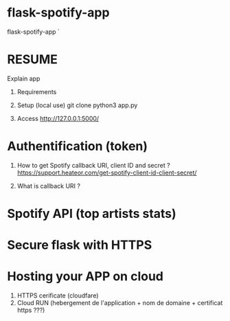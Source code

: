 # flask-spotify-app
flask-spotify-app
`
# RESUME

Explain app

1) Requirements

2) Setup (local use)
git clone
python3 app.py

3) Access
http://127.0.0.1:5000/

# Authentification (token)

1) How to get Spotify callback URI, client ID and secret ?
https://support.heateor.com/get-spotify-client-id-client-secret/

2) What is callback URI ?


# Spotify API (top artists stats)


# Secure flask with HTTPS


# Hosting your APP on cloud

1) HTTPS cerificate (cloudfare)
2) Cloud RUN (hebergement de l'application + nom de domaine + certificat https ???)


